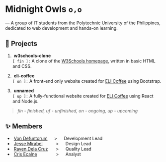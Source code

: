 # Midnight Owls `o,o`

&mdash; A group of IT students from the Polytechnic University of the Philippines, dedicated to web development and hands-on learning.

## :rocket: Projects

1. &nbsp;**w3schools-clone**  
   `[ fin ]:` A clone of the [W3Schools homepage](https://www.w3schools.com/), written in basic HTML and CSS.

2. &nbsp;**eli-coffee**  
   `[ on ]:` A front-end only website created for [ELI Coffee](https://www.instagram.com/elicoffeeph/) using Bootstrap.

3. &nbsp;**unnamed**  
   `[ up ]:` A fully-functional website created for [ELI Coffee](https://www.instagram.com/elicoffeeph/) using React and Node.js.

> _fin - finished, uf - unfinished, on - ongoing, up - upcoming_

## :sparkles: Members

- &nbsp;[Von Defuntorum](https://github.com/Hisuiiii) &emsp; &gt; &emsp; Development Lead
- &nbsp;[Jesse Mirabel](https://github.com/sejjy) &emsp;&emsp;&ensp; &gt; &emsp; Design Lead
- &nbsp;[Raven Dela Cruz](https://github.com/RNCDC) &emsp;&nbsp; &gt; &emsp; Quality Lead
- &nbsp;[Cris Ecalne](https://github.com/CrisDaniel02) &emsp;&emsp;&emsp;&ensp;&nbsp; &gt; &emsp; Analyst
